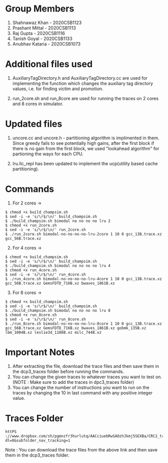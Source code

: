 # Group Members

1. Shahnawaz Khan - 2020CSB1123
2. Prashant Mittal - 2020CSB1113
3. Raj Gupta - 2020CSB1116
4. Tanish Goyal - 2020CSB1133
5. Anubhav Kataria - 2020CSB1073

# Additional files used

1. AuxiliaryTagDirectory.h and AuxiliaryTagDirectory.cc are used for implementing the function which changes the auxiliary tag directory values, i.e. for finding victim and promotion.

2. run_2core.sh and run_8core are used for running the traces on 2 cores and 8 cores in simulator.

# Updated files

1. uncore.cc and uncore.h - partitioning algorithm is implimented in them. Since greedy fails to see potentially high gains, after the first block if there is no gain from the first block, we used "lookahead algorithm" for partioning the ways for each CPU.

2. lru.llc_repl has been updated to implement the ucp(utility based cache partitioning).

# Commands

1. For 2 cores ->

```
$ chmod +x build_champsim.sh
$ sed -i -e 's/\r$/\n/' build_champsim.sh
$ ./build_champsim.sh bimodal no no no no lru 2
$ chmod +x run_2core.sh
$ sed -i -e 's/\r$/\n/' run_2core.sh
$ ./run_2core.sh bimodal-no-no-no-no-lru-2core 1 10 0 gcc_13B.trace.xz gcc_56B.trace.xz
```

2. For 4 cores ->

```
$ chmod +x build_champsim.sh
$ sed -i -e 's/\r$/\n/' build_champsim.sh
$ ./build_champsim.sh bimodal no no no no lru 4
$ chmod +x run_4core.sh
$ sed -i -e 's/\r$/\n/' run_4core.sh
$ ./run_4core.sh bimodal-no-no-no-no-lru-4core 1 10 0 gcc_13B.trace.xz gcc_56B.trace.xz GemsFDTD_716B.xz bwaves_1861B.xz
```

3. For 8 cores ->

```
$ chmod +x build_champsim.sh
$ sed -i -e 's/\r$/\n/' build_champsim.sh
$ ./build_champsim.sh bimodal no no no no lru 8
$ chmod +x run_8core.sh
$ sed -i -e 's/\r$/\n/' run_8core.sh
$ ./run_8core.sh bimodal-no-no-no-no-lru-8core 1 10 0 gcc_13B.trace.xz gcc_56B.trace.xz GemsFDTD_716B.xz bwaves_1861B.xz gobmk_135B.xz lbm_1004B.xz leslie3d_1186B.xz milc_744B.xz
```
# Important Notes

1. After extracting the file, download the trace files and then save them in the dcp3_traces folder before running the commands.
2. You can change the given traces to whatever traces you want to test on. (NOTE : Make sure to add the traces in dpc3_traces folder)
3. You can change the number of instructions you want to run on the traces by changing the 10 in last command with any positive integer value.

# Traces Folder

```
httPS ://www.dropbox.com/sh/pgmnzfr3hurlutq/AACciuebRwSAOzhJkmj5SEXBa/CRC2_trace?dl=0&subfolder_nav_tracking=1
```

Note : You can download the trace files from the above link and then save them in the dcp3_traces folder.
